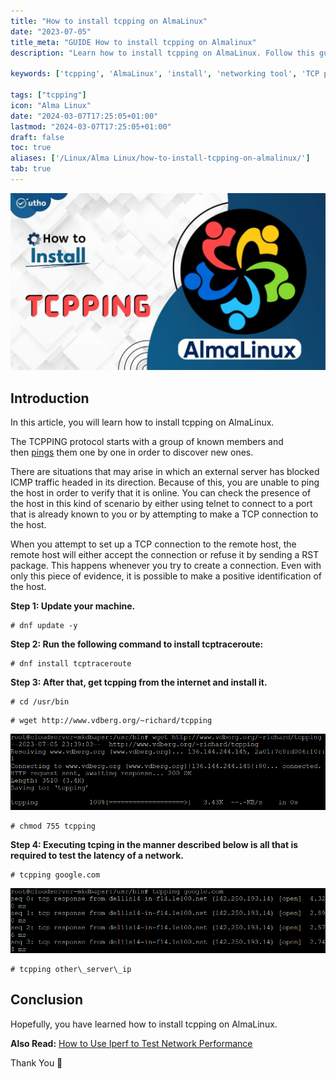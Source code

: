 ```yaml
---
title: "How to install tcpping on AlmaLinux"
date: "2023-07-05"
title_meta: "GUIDE How to install tcpping on Almalinux"
description: "Learn how to install tcpping on AlmaLinux. Follow this guide to set up tcpping, a networking tool used for TCP ping tests and network diagnostics on your AlmaLinux system."

keywords: ['tcpping', 'AlmaLinux', 'install', 'networking tool', 'TCP ping', 'network diagnostics']

tags: ["tcpping"]
icon: "Alma Linux"
date: "2024-03-07T17:25:05+01:00"
lastmod: "2024-03-07T17:25:05+01:00" 
draft: false
toc: true
aliases: ['/Linux/Alma Linux/how-to-install-tcpping-on-almalinux/']
tab: true
---
```


![How to install tcpping on AlmaLinux](images/How-to-install-tcpping-on-AlmaLinux-1-1024x576.jpg)

## Introduction

In this article, you will learn how to install tcpping on AlmaLinux.

The TCPPING protocol starts with a group of known members and then [pings](https://en.wikipedia.org/wiki/Ping_(networking_utility)) them one by one in order to discover new ones.

There are situations that may arise in which an external server has blocked ICMP traffic headed in its direction. Because of this, you are unable to ping the host in order to verify that it is online. You can check the presence of the host in this kind of scenario by either using telnet to connect to a port that is already known to you or by attempting to make a TCP connection to the host.

When you attempt to set up a TCP connection to the remote host, the remote host will either accept the connection or refuse it by sending a RST package. This happens whenever you try to create a connection. Even with only this piece of evidence, it is possible to make a positive identification of the host.

**Step 1: Update your machine.**

```
# dnf update -y

```

**Step 2: Run the following command to install tcptraceroute:**

```
# dnf install tcptraceroute

```

**Step 3: After that, get tcpping from the internet and install it.**

```
# cd /usr/bin

```

```
# wget http://www.vdberg.org/~richard/tcpping

```

![install tcpping on AlmaLinux](images/image-1200.png)

```
# chmod 755 tcpping

```

**Step 4: Executing tcping in the manner described below is all that is required to test the latency of a network.**

```
# tcpping google.com

```

![How to install tcpping on AlmaLinux](images/image-1199.png)

```
# tcpping other\_server\_ip

```

## Conclusion

Hopefully, you have learned how to install tcpping on AlmaLinux.

**Also Read:** [How to Use Iperf to Test Network Performance](https://utho.com/docs/tutorial/how-to-use-iperf-to-test-network-performance/)

Thank You 🙂
